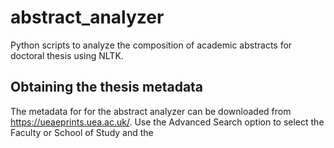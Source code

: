 # abstract_analyzer
Python scripts to analyze the composition of academic abstracts for doctoral thesis using NLTK.

## Obtaining the thesis metadata
The metadata for for the abstract analyzer can be downloaded from https://ueaeprints.uea.ac.uk/. Use the Advanced Search option to select the Faculty or School of Study and the  
